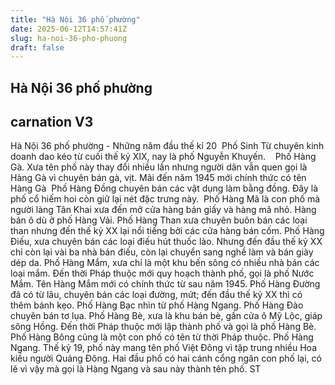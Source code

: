 ```yaml
---
title: "Hà Nội 36 phố phường"
date: 2025-06-12T14:57:41Z
slug: ha-noi-36-pho-phuong
draft: false
---
```


## Hà Nội 36 phố phường

## carnation V3

Hà Nội 36 phố phường - Những năm đầu thế kỉ 20​ ​ ​​Phố Sinh Từ chuyên kinh doanh dao kéo từ cuối thế kỷ XIX, nay là phố Nguyễn Khuyến.​ ​ ​ ​​ ​Phố Hàng Gà. Xưa tên phố này thay đổi nhiều lần nhưng người dân vẫn quen gọi là Hàng Gà vì chuyên bán gà, vịt. Mãi đến năm 1945 mới chính thức có tên Hàng Gà​ ​ ​​Phố Hàng Đồng chuyên bán các vật dụng làm bằng đồng. Đây là phố cổ hiếm hoi còn giữ lại nét đặc trưng này.​ ​ ​​Phố Hàng Mã là con phố mà người làng Tân Khai xưa đến mở cửa hàng bán giấy và hàng mã nhỏ.​ ​​Hàng bán ô dù ở phố Hàng Vải.​ ​​Phố Hàng Than xưa chuyên buôn bán các loại than nhưng đến thế kỷ XX lại nổi tiếng bởi các cửa hàng bán cốm.​ ​​Phố Hàng Điếu, xưa chuyên bán các loại điếu hút thuốc lào. Nhưng đến đầu thế kỷ XX chỉ còn lại vài ba nhà bán điếu, còn lại chuyển sang nghề làm và bán giày dép da.​ ​​Phố Hàng Mắm, xưa chỉ là một khu bến sông có nhiều nhà bán các loại mắm. Đến thời Pháp thuộc mới quy hoạch thành phố, gọi là phố Nước Mắm. Tên Hàng Mắm mới có chính thức từ sau năm 1945.​ ​​Phố Hàng Đường đã có từ lâu, chuyên bán các loại đường, mứt; đến đầu thế kỷ XX thì có thêm bánh kẹo.​ ​​Phố Hàng Bạc nhìn từ phố Hàng Ngang.​ ​​Phố Hàng Đào chuyên bán tơ lụa.​ ​​Phố Hàng Bè, xưa là khu bán bè, gần cửa ô Mỹ Lộc, giáp sông Hồng. Đến thời Pháp thuộc mới lập thành phố và gọi là phố Hàng Bè.​ ​​Phố Hàng Bông cũng là một con phố có tên từ thời Pháp thuộc.​ ​​Phố Hàng Ngang. Thế kỷ 19, phố này mang tên phố Việt Đông vì tập trung nhiều Hoa kiều người Quảng Đông. Hai đầu phố có hai cánh cổng ngăn con phố lại, có lẽ vì vậy mà gọi là Hàng Ngang và sau này thành tên phố.​ ​ST